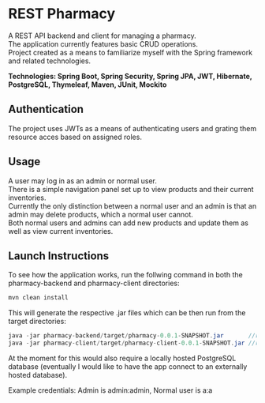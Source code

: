 # REST Pharmacy
A REST API backend and client for managing a pharmacy.<br>
The application currently features basic CRUD operations.<br>
Project created as a means to familiarize myself with the Spring framework and related technologies.<br>

<b>Technologies: Spring Boot, Spring Security, Spring JPA, JWT, Hibernate, PostgreSQL, Thymeleaf, Maven, JUnit, Mockito </b>

## Authentication
The project uses JWTs as a means of authenticating users and grating them resource acces based on assigned roles.

## Usage
A user may log in as an admin or normal user.<br>
There is a simple navigation panel set up to view products and their current inventories.<br>
Currently the only distinction between a normal user and an admin is that an admin may delete products, which a normal user cannot.<br>
Both normal users and admins can add new products and update them as well as view current inventories.<br>


## Launch Instructions
To see how the application works, run the follwing command in both the pharmacy-backend and pharmacy-client directories:
```Java
mvn clean install
```
This will generate the respective .jar files which can be then run from the target directories:
```Java
java -jar pharmacy-backend/target/pharmacy-0.0.1-SNAPSHOT.jar       //runs on port 8080
java -jar pharmacy-client/target/pharmacy-client-0.0.1-SNAPSHOT.jar //runs on port 8081
```
At the moment for this would also require a locally hosted PostgreSQL database (eventually I would like to have the app connect to an externally hosted database).

Example credentials: Admin is admin:admin, Normal user is a:a
